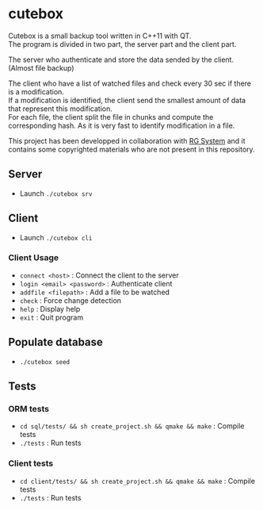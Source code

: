# cutebox

Cutebox is a small backup tool written in C++11 with QT.  
The program is divided in two part, the server part and the client part.

The server who authenticate and store the data sended by the client. (Almost file backup)

The client who have a list of watched files and check every 30 sec if there is a modification.  
If a modification is identified, the client send the smallest amount of data that represent this modification.  
For each file, the client split the file in chunks and compute the corresponding hash. As it is very fast to identify modification in a file.  

This project has been developped in collaboration with [RG System](http://github.com/rgsystemes/) and it contains some copyrighted materials who are not present in this repository. 

## Server

 - Launch ```./cutebox srv```

## Client

 - Launch ```./cutebox cli```
 
### Client Usage

 - ```connect <host>``` : Connect the client to the server
 - ```login <email> <password>``` : Authenticate client
 - ```addfile <filepath>``` : Add a file to be watched
 - ```check``` : Force change detection
 - ```help``` : Display help
 - ```exit``` : Quit program

## Populate database

 - ```./cutebox seed```

## Tests

### ORM tests 

 - ```cd sql/tests/ && sh create_project.sh && qmake && make``` : Compile tests
 - ```./tests``` : Run tests
 
### Client tests

 - ```cd client/tests/ && sh create_project.sh && qmake && make``` : Compile tests
 - ```./tests``` : Run tests
